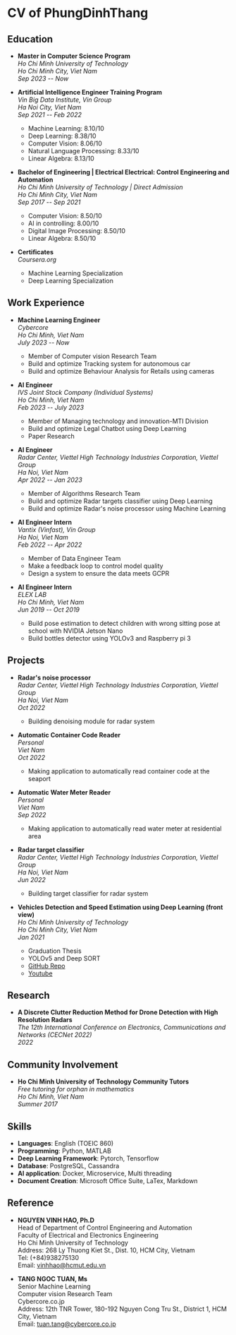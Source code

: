 # CV of PhungDinhThang

## Education
- **Master in Computer Science Program**  
  *Ho Chi Minh University of Technology*  
  *Ho Chi Minh City, Viet Nam*  
  *Sep 2023 -- Now*

- **Artificial Intelligence Engineer Training Program**  
  *Vin Big Data Institute, Vin Group*  
  *Ha Noi City, Viet Nam*  
  *Sep 2021 -- Feb 2022*
  - Machine Learning: 8.10/10
  - Deep Learning: 8.38/10
  - Computer Vision: 8.06/10
  - Natural Language Processing: 8.33/10
  - Linear Algebra: 8.13/10

- **Bachelor of Engineering | Electrical Electrical: Control Engineering and Automation**  
  *Ho Chi Minh University of Technology | Direct Admission*  
  *Ho Chi Minh City, Viet Nam*  
  *Sep 2017 -- Sep 2021*
  - Computer Vision: 8.50/10
  - AI in controlling: 8.00/10
  - Digital Image Processing: 8.50/10
  - Linear Algebra: 8.50/10

- **Certificates**  
  *Coursera.org*  
  - Machine Learning Specialization
  - Deep Learning Specialization

## Work Experience
- **Machine Learning Engineer**  
  *Cybercore*  
  *Ho Chi Minh, Viet Nam*  
  *July 2023 -- Now*  
  - Member of Computer vision Research Team
  - Build and optimize Tracking system for autonomous car
  - Build and optimize Behaviour Analysis for Retails using cameras

- **AI Engineer**  
  *IVS Joint Stock Company (Individual Systems)*  
  *Ho Chi Minh, Viet Nam*  
  *Feb 2023 -- July 2023*  
  - Member of Managing technology and innovation-MTI Division
  - Build and optimize Legal Chatbot using Deep Learning
  - Paper Research

- **AI Engineer**  
  *Radar Center, Viettel High Technology Industries Corporation, Viettel Group*  
  *Ha Noi, Viet Nam*  
  *Apr 2022 -- Jan 2023*  
  - Member of Algorithms Research Team
  - Build and optimize Radar targets classifier using Deep Learning
  - Build and optimize Radar's noise processor using Machine Learning

- **AI Engineer Intern**  
  *Vantix (Vinfast), Vin Group*  
  *Ha Noi, Viet Nam*  
  *Feb 2022 -- Apr 2022*  
  - Member of Data Engineer Team
  - Make a feedback loop to control model quality
  - Design a system to ensure the data meets GCPR

- **AI Engineer Intern**  
  *ELEX LAB*  
  *Ho Chi Minh, Viet Nam*  
  *Jun 2019 -- Oct 2019*  
  - Build pose estimation to detect children with wrong sitting pose at school with NVIDIA Jetson Nano
  - Build bottles detector using YOLOv3 and Raspberry pi 3

## Projects
- **Radar's noise processor**  
  *Radar Center, Viettel High Technology Industries Corporation, Viettel Group*  
  *Ha Noi, Viet Nam*  
  *Oct 2022*
  - Building denoising module for radar system

- **Automatic Container Code Reader**  
  *Personal*  
  *Viet Nam*  
  *Oct 2022*
  - Making application to automatically read container code at the seaport

- **Automatic Water Meter Reader**  
  *Personal*  
  *Viet Nam*  
  *Sep 2022*
  - Making application to automatically read water meter at residential area

- **Radar target classifier**  
  *Radar Center, Viettel High Technology Industries Corporation, Viettel Group*  
  *Ha Noi, Viet Nam*  
  *Jun 2022*
  - Building target classifier for radar system

- **Vehicles Detection and Speed Estimation using Deep Learning (front view)**  
  *Ho Chi Minh University of Technology*  
  *Ho Chi Minh City, Viet Nam*  
  *Jan 2021*  
  - Graduation Thesis
  - YOLOv5 and Deep SORT
  - [GitHub Repo](https://github.com/thangphung215/Vehicle_detection_tracking_speed_estimation_front_view)
  - [Youtube](https://www.youtube.com/watch?v=CZPUt3wOUQM)

## Research
- **A Discrete Clutter Reduction Method for Drone Detection with High Resolution Radars**  
  *The 12th International Conference on Electronics, Communications and Networks (CECNet 2022)*  
  *2022*

## Community Involvement
- **Ho Chi Minh University of Technology Community Tutors**  
  *Free tutoring for orphan in mathematics*  
  *Ho Chi Minh, Viet Nam*  
  *Summer 2017*

## Skills
- **Languages**: English (TOEIC 860)
- **Programming**: Python, MATLAB
- **Deep Learning Framework**: Pytorch, Tensorflow
- **Database**: PostgreSQL, Cassandra
- **AI application**: Docker, Microservice, Multi threading
- **Document Creation**: Microsoft Office Suite, LaTex, Markdown

## Reference
- **NGUYEN VINH HAO, Ph.D**  
  Head of Department of Control Engineering and Automation  
  Faculty of Electrical and Electronics Engineering  
  Ho Chi Minh University of Technology  
  Address: 268 Ly Thuong Kiet St., Dist. 10, HCM City, Vietnam  
  Tel: (+84)938275130  
  Email: vinhhao@hcmut.edu.vn

- **TANG NGOC TUAN, Ms**  
  Senior Machine Learning  
  Computer vision Research Team  
  Cybercore.co.jp  
  Address: 12th TNR Tower, 180-192 Nguyen Cong Tru St., District 1, HCM City, Vietnam  
  Email: tuan.tang@cybercore.co.jp

